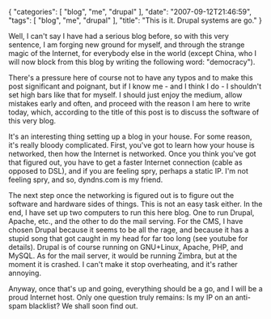 {
    "categories": [
        "blog", 
        "me", 
        "drupal"
    ], 
    "date": "2007-09-12T21:46:59", 
    "tags": [
        "blog", 
        "me", 
        "drupal"
    ], 
    "title": "This is it. Drupal systems are go."
}

Well, I can't say I have had a serious blog before, so with this very sentence, I am forging new ground for myself, and through the strange magic of the Internet, for everybody else in the world (except China, who I will now block from this blog by writing the following word: &quot;democracy&quot;).
 
There's a pressure here of course not to have any typos and to make this post significant and poignant, but if I know me - and I think I do - I shouldn't set high bars like that for myself. I should just enjoy the medium, allow mistakes early and often, and proceed with the reason I am here to write today, which, according to the title of this post is to discuss the software of this very blog.

It's an interesting thing setting up a blog in your house. For some reason, it's really bloody complicated. First, you've got to learn how your house is networked, then how the Internet is networked. Once you think you've got that figured out, you have to get a faster Internet connection (cable as opposed to DSL), and if you are feeling spry, perhaps a static IP. I'm not feeling spry, and so, dyndns.com is my friend. 

The next step once the networking is figured out is to figure out the software and hardware sides of things. This is not an easy task either. In the end, I have set up two computers to run this here blog. One to run Drupal, Apache, etc., and the other to do the mail serving. For the CMS, I have chosen Drupal because it seems to be all the rage, and because it has a stupid song that got caught in my head for far too long (see youtube for details). Drupal is of course running on GNU+Linux, Apache, PHP, and MySQL. As for the mail server, it would be running Zimbra, but at the moment it is crashed. I can't make it stop overheating, and it's rather annoying. 

Anyway, once that's up and going, everything should be a go, and I will be a proud Internet host. Only one question truly remains: Is my IP on an anti-spam blacklist? We shall soon find out. <!--break-->